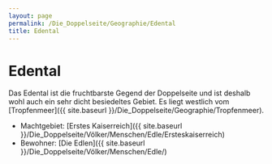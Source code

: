 ```yaml
---
layout: page
permalink: /Die_Doppelseite/Geographie/Edental
title: Edental
---
```


# Edental

Das Edental ist die fruchtbarste Gegend der Doppelseite und ist deshalb wohl auch ein sehr dicht besiedeltes Gebiet. Es liegt westlich vom [Tropfenmeer]({{ site.baseurl }}/Die_Doppelseite/Geographie/Tropfenmeer).

- Machtgebiet: [Erstes Kaiserreich]({{ site.baseurl }}/Die_Doppelseite/Völker/Menschen/Edle/Ersteskaiserreich)
- Bewohner: [Die Edlen]({{ site.baseurl }}/Die_Doppelseite/Völker/Menschen/Edle/)

